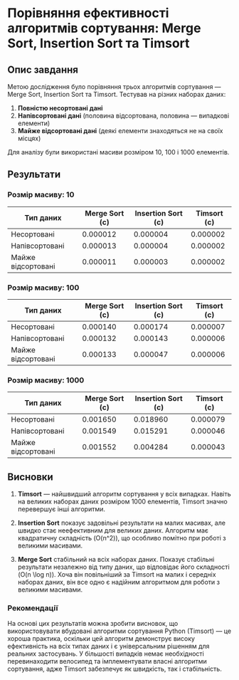 # Порівняння ефективності алгоритмів сортування: Merge Sort, Insertion Sort та Timsort

## Опис завдання

Метою дослідження було порівняння трьох алгоритмів сортування — Merge Sort, Insertion Sort та Timsort. Тестував на різних наборах даних:
1. **Повністю несортовані дані**
2. **Напівсортовані дані** (половина відсортована, половина — випадкові елементи)
3. **Майже відсортовані дані** (деякі елементи знаходяться не на своїх місцях)

Для аналізу були використані масиви розміром 10, 100 і 1000 елементів.

## Результати

### Розмір масиву: 10
| Тип даних           | Merge Sort (с) | Insertion Sort (с) | Timsort (с)  |
|---------------------|----------------|--------------------|--------------|
| Несортовані         | 0.000012       | 0.000004           | 0.000002     |
| Напівсортовані      | 0.000013       | 0.000004           | 0.000002     |
| Майже відсортовані  | 0.000011       | 0.000003           | 0.000002     |

### Розмір масиву: 100
| Тип даних           | Merge Sort (с) | Insertion Sort (с) | Timsort (с)  |
|---------------------|----------------|--------------------|--------------|
| Несортовані         | 0.000140       | 0.000174           | 0.000007     |
| Напівсортовані      | 0.000132       | 0.000143           | 0.000006     |
| Майже відсортовані  | 0.000133       | 0.000047           | 0.000006     |

### Розмір масиву: 1000
| Тип даних           | Merge Sort (с) | Insertion Sort (с) | Timsort (с)  |
|---------------------|----------------|--------------------|--------------|
| Несортовані         | 0.001650       | 0.018960           | 0.000079     |
| Напівсортовані      | 0.001549       | 0.015291           | 0.000046     |
| Майже відсортовані  | 0.001552       | 0.004284           | 0.000043     |

## Висновки

1. **Timsort** — найшвидший алгоритм сортування у всіх випадках. Навіть на великих наборах даних розміром 1000 елементів, Timsort значно перевершує інші алгоритми.

2. **Insertion Sort** показує задовільні результати на малих масивах, але швидко стає неефективним для великих даних. Алгоритм має квадратичну складність \(O(n^2)\), що особливо помітно при роботі з великими масивами. 

3. **Merge Sort** стабільний на всіх наборах даних. Показує стабільні результати незалежно від типу даних, що відповідає його складності \(O(n \log n)\). Хоча він повільніший за Timsort на малих і середніх наборах даних, він все одно є надійним алгоритмом для роботи з великими масивами.

### Рекомендації

На основі цих результатів можна зробити висновок, що використовувати вбудовані алгоритми сортування Python (Timsort) — це хороша практика, оскільки цей алгоритм демонструє високу ефективність на всіх типах даних і є універсальним рішенням для реальних застосувань. У більшості випадків немає необхідності перевинаходити велосипед та імплементувати власні алгоритми сортування, адже Timsort забезпечує як швидкість, так і стабільність.